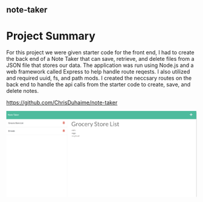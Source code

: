 ## note-taker

# Project Summary

For this project we were given starter code for the front end,  I had to create the back end of a Note Taker that can save, retrieve, and delete files from a JSON file that stores our data.  The application was run using Node.js and a web framework called Express to help handle route reqests.  I also utilized and required uuid, fs, and path mods. I created the neccsary routes on the back end to handle the api calls from the starter code to create, save, and delete notes.  

https://github.com/ChrisDuhaime/note-taker




![screenshot of notetaker app](./02-Challenge/Assets/Screenshot-Note-Taker.png)

